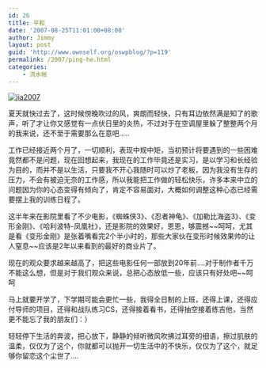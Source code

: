 ```yaml
---
id: 26
title: 平和
date: '2007-08-25T11:01:00+08:00'
author: Jimmy
layout: post
guid: 'http://www.ownself.org/oswpblog/?p=119'
permalink: /2007/ping-he.html
categories:
    - 流水帐
---
```


[![jia2007](/wp-content/uploads/2010/8dbc3b2a48af_DC9A/jia2007_thumb.jpg "jia2007")](/wp-content/uploads/2010/8dbc3b2a48af_DC9A/jia2007.jpg)

夏天就快过去了，这时候傍晚吹过的风，爽朗而轻快，只有耳边依然满是知了的歌声，听了才让你又感觉有一点伏日里的炎热，不过对于在空调屋里躲了整整两个月的我来说，还不至于需要那么在意吧…..

工作已经接近两个月了，一切顺利，表现中规中矩，当初预计将要遇到的一些困难竟然都不是问题，现在回想起来，我现在的工作毕竟还是实习，是以学习和长经验为目的，而并不是以生活，只要我不开心我随时可以炒了老板，因为我没有生存的压力，不会有被迫无奈的工作感，所以我能把工作做的轻松快乐，许多本来中立的问题因为你的心态变得有倾向了，肯定不容易面对，大概如何调整这种心态已经需要摆上我的训练日程了。

这半年来在影院里看了不少电影，《蜘蛛侠3》、《忍者神龟》、《加勒比海盗3》、《变形金刚》、《哈利波特-凤凰社》，还是影院的效果好，恩恩，够震撼\~\~呵呵，尤其是看《变形金刚》是张着嘴看完2个半小时的，那些大家伙在变形时候效果帅的让人窒息\~\~应该是2年以来看到的最好的商业片了。

现在的观众要求越来越高了，把这些电影任何一部放到20年前….对于制作者千万不能这么想，但是对于我们观众来说，总把心态放低一些，应该只有好处吧\~\~呵呵

马上就要开学了，下学期可能会更忙一些，我得全日制的上班，还得上课，还得应付导师的项目，还得和战队练习CS，还得接着看书，还得抽空接着练吉他，当然更不能忘了我的朋友们：）

轻轻停下生活的奔波，把心放下，静静的倾听微风吹拂过耳旁的细语，擦过肌肤的温柔，仅仅为了这个，你就都可以抛开一切生活中的不快乐，仅仅为了这个，就足够你留恋这个尘世了….